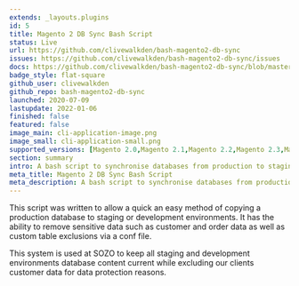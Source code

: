 ```yaml
---
extends: _layouts.plugins
id: 5
title: Magento 2 DB Sync Bash Script
status: Live
url: https://github.com/clivewalkden/bash-magento2-db-sync
issues: https://github.com/clivewalkden/bash-magento2-db-sync/issues
docs: https://github.com/clivewalkden/bash-magento2-db-sync/blob/master/README.md
badge_style: flat-square
github_user: clivewalkden
github_repo: bash-magento2-db-sync
launched: 2020-07-09
lastupdate: 2022-01-06
finished: false
featured: false
image_main: cli-application-image.png
image_small: cli-application-small.png
supported_versions: [Magento 2.0,Magento 2.1,Magento 2.2,Magento 2.3,Magento 2.4]
section: summary
intro: A bash script to synchronise databases from production to staging or development.
meta_title: Magento 2 DB Sync Bash Script
meta_description: A bash script to synchronise databases from production to staging or development.
---
```


This script was written to allow a quick an easy method of copying a production database to staging or development environments. It has the ability to remove sensitive data such as customer and order data as well as custom table exclusions via a conf file.

This system is used at SOZO to keep all staging and development environments database content current while excluding our clients customer data for data protection reasons.
